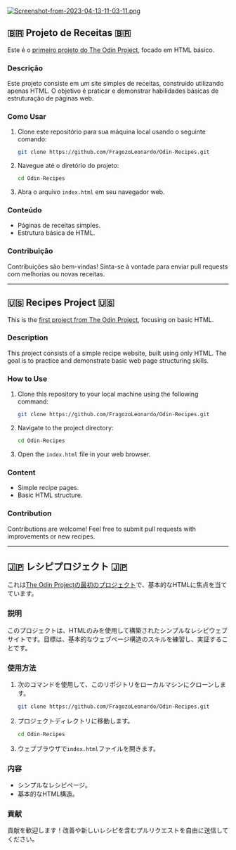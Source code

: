 [![Screenshot-from-2023-04-13-11-03-11.png](https://i.postimg.cc/c4YJdtMS/Screenshot-from-2023-04-13-11-03-11.png)](https://postimg.cc/GHLRQ257)

## 🇧🇷 Projeto de Receitas 🇧🇷

Este é o [primeiro projeto do The Odin Project](https://www.theodinproject.com/lessons/foundations-recipes), focado em HTML básico.

### Descrição

Este projeto consiste em um site simples de receitas, construído utilizando apenas HTML. O objetivo é praticar e demonstrar habilidades básicas de estruturação de páginas web.

### Como Usar

1.  Clone este repositório para sua máquina local usando o seguinte comando:

    ```bash
    git clone https://github.com/FragozoLeonardo/Odin-Recipes.git
    ```

2.  Navegue até o diretório do projeto:

    ```bash
    cd Odin-Recipes
    ```

3.  Abra o arquivo `index.html` em seu navegador web.

### Conteúdo

* Páginas de receitas simples.
* Estrutura básica de HTML.

### Contribuição

Contribuições são bem-vindas! Sinta-se à vontade para enviar pull requests com melhorias ou novas receitas.

---

## 🇺🇸 Recipes Project 🇺🇸

This is the [first project from The Odin Project](https://www.theodinproject.com/lessons/foundations-recipes), focusing on basic HTML.

### Description

This project consists of a simple recipe website, built using only HTML. The goal is to practice and demonstrate basic web page structuring skills.

### How to Use

1.  Clone this repository to your local machine using the following command:

    ```bash
    git clone https://github.com/FragozoLeonardo/Odin-Recipes.git
    ```

2.  Navigate to the project directory:

    ```bash
    cd Odin-Recipes
    ```

3.  Open the `index.html` file in your web browser.

### Content

* Simple recipe pages.
* Basic HTML structure.

### Contribution

Contributions are welcome! Feel free to submit pull requests with improvements or new recipes.

---

## 🇯🇵 レシピプロジェクト 🇯🇵

これは[The Odin Projectの最初のプロジェクト](https://www.theodinproject.com/lessons/foundations-recipes)で、基本的なHTMLに焦点を当てています。

### 説明

このプロジェクトは、HTMLのみを使用して構築されたシンプルなレシピウェブサイトです。目標は、基本的なウェブページ構造のスキルを練習し、実証することです。

### 使用方法

1.  次のコマンドを使用して、このリポジトリをローカルマシンにクローンします。

    ```bash
    git clone https://github.com/FragozoLeonardo/Odin-Recipes.git
    ```

2.  プロジェクトディレクトリに移動します。

    ```bash
    cd Odin-Recipes
    ```

3.  ウェブブラウザで`index.html`ファイルを開きます。

### 内容

* シンプルなレシピページ。
* 基本的なHTML構造。

### 貢献

貢献を歓迎します！改善や新しいレシピを含むプルリクエストを自由に送信してください。
